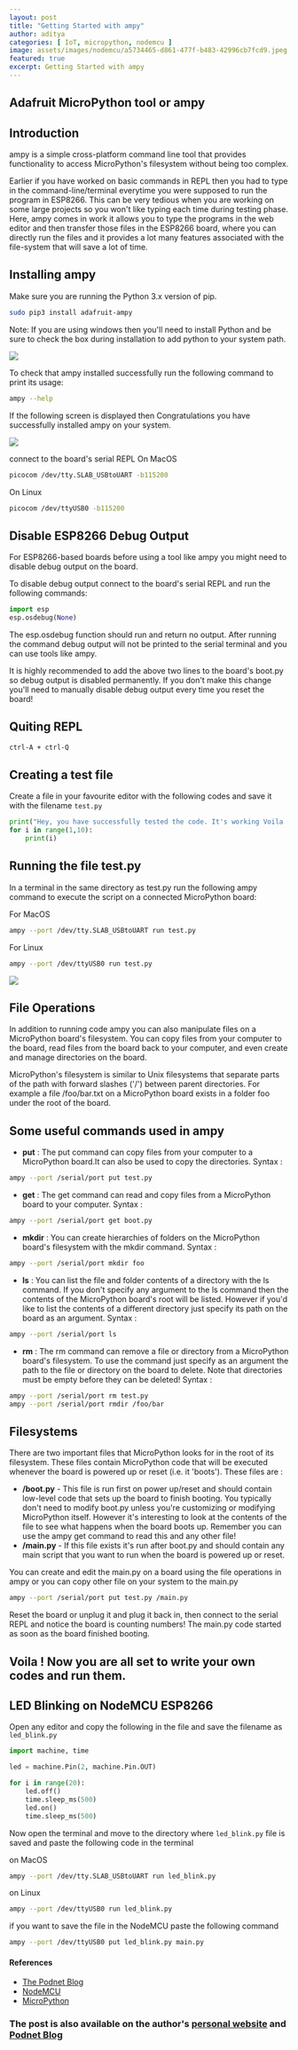 ```yaml
---
layout: post
title: "Getting Started with ampy"
author: aditya
categories: [ IoT, micropython, nodemcu ]
image: assets/images/nodemcu/a5734465-d861-477f-b483-42996cb7fcd9.jpeg
featured: true
excerpt: Getting Started with ampy
---
```


## Adafruit MicroPython tool or ampy

## Introduction

ampy is a simple cross-platform command line tool that provides functionality to access MicroPython's filesystem without being too complex.

Earlier if you have worked on basic commands in REPL then you had to type in the command-line/terminal everytime you were supposed to run the program in ESP8266. This can be very tedious when you are working on some large projects so you won't like typing each time during testing phase. Here, ampy comes in work it allows you to type the programs in the web editor and then transfer those files in the ESP8266 board, where you can directly run the files and it provides a lot many features associated with the file-system that will save a lot of time.

## Installing ampy

Make sure you are running the Python 3.x version of pip.

```bash
sudo pip3 install adafruit-ampy
```

Note: If you are using windows then you'll need to install Python and be sure to check the box during installation to add python to your system path.

![](/assets/images/nodemcu/2019-10-04_04-57-25.jpg)

To check that ampy installed successfully run the following command to print its usage:

```bash
ampy --help
```

If the following screen is displayed then Congratulations you have successfully installed ampy on your system.

![](/assets/images/nodemcu/2019-10-04_05-04-12.jpg)

connect to the board's serial REPL
On MacOS

```bash
picocom /dev/tty.SLAB_USBtoUART -b115200
```

On Linux

```bash
picocom /dev/ttyUSB0 -b115200
```

## Disable ESP8266 Debug Output

For ESP8266-based boards before using a tool like ampy you might need to disable debug output on the board.

To disable debug output connect to the board's serial REPL and run the following commands:

```python
import esp
esp.osdebug(None)
```

The esp.osdebug function should run and return no output. After running the command debug output will not be printed to the serial terminal and you can use tools like ampy.

It is highly recommended to add the above two lines to the board's boot.py so debug output is disabled permanently. If you don't make this change you'll need to manually disable debug output every time you reset the board!

## Quiting REPL

```txt
ctrl-A + ctrl-Q
```

## Creating a test file

Create a file in your favourite editor with the following codes and save it with the filename ```test.py```

```python
print("Hey, you have successfully tested the code. It's working Voila !!!")
for i in range(1,10):
    print(i)
```

## Running the file test.py

In a terminal in the same directory as test.py run the following ampy command to execute the script on a connected MicroPython board:

For MacOS
```bash
ampy --port /dev/tty.SLAB_USBtoUART run test.py
```

For Linux
```bash
ampy --port /dev/ttyUSB0 run test.py
```

![](/assets/images/nodemcu/2019-10-04_06-53-19.jpg)

## File Operations
In addition to running code ampy you can also manipulate files on a MicroPython board's filesystem. You can copy files from your computer to the board, read files from the board back to your computer, and even create and manage directories on the board.

MicroPython's filesystem is similar to Unix filesystems that separate parts of the path with forward slashes ('/') between parent directories. For example a file /foo/bar.txt on a MicroPython board exists in a folder foo under the root of the board.

## Some useful commands used in ampy

- **put** : The put command can copy files from your computer to a MicroPython board.It can also be used to copy the directories.
Syntax :
```bash
ampy --port /serial/port put test.py
```

- **get** : The get command can read and copy files from a MicroPython board to your computer.
Syntax :
```bash
ampy --port /serial/port get boot.py
```

- **mkdir** : You can create hierarchies of folders on the MicroPython board's filesystem with the mkdir command.
Syntax :
```bash
ampy --port /serial/port mkdir foo
```

- **ls** : You can list the file and folder contents of a directory with the ls command. If you don't specify any argument to the ls command then the contents of the MicroPython board's root will be listed. However if you'd like to list the contents of a different directory just specify its path on the board as an argument.
Syntax :
```bash
ampy --port /serial/port ls
```

- **rm** : The rm command can remove a file or directory from a MicroPython board's filesystem. To use the command just specify as an argument the path to the file or directory on the board to delete. Note that directories must be empty before they can be deleted!
Syntax :
```bash
ampy --port /serial/port rm test.py
ampy --port /serial/port rmdir /foo/bar
```

## Filesystems
There are two important files that MicroPython looks for in the root of its filesystem. These files contain MicroPython code that will be executed whenever the board is powered up or reset (i.e. it 'boots'). These files are :

- **/boot.py** - This file is run first on power up/reset and should contain low-level code that sets up the board to finish booting. You typically don't need to modify boot.py unless you're customizing or modifying MicroPython itself. However it's interesting to look at the contents of the file to see what happens when the board boots up. Remember you can use the ampy get command to read this and any other file!
- **/main.py** - If this file exists it's run after boot.py and should contain any main script that you want to run when the board is powered up or reset.

You can create and edit the main.py on a board using the file operations in ampy or you can copy other file on your system to the main.py

```bash
ampy --port /serial/port put test.py /main.py
```

Reset the board or unplug it and plug it back in, then connect to the serial REPL and notice the board is counting numbers! The main.py code started as soon as the board finished booting.

## Voila ! Now you are all set to write your own codes and run them.

## LED Blinking on NodeMCU ESP8266

Open any editor and copy the following in the file and save the filename as ```led_blink.py```

```python
import machine, time

led = machine.Pin(2, machine.Pin.OUT)

for i in range(20):
    led.off()
    time.sleep_ms(500)
    led.on()
    time.sleep_ms(500)

```

Now open the terminal and move to the directory where ```led_blink.py``` file is saved and paste the following code in the terminal

on MacOS

```bash
ampy --port /dev/tty.SLAB_USBtoUART run led_blink.py
```

on Linux

```bash
ampy --port /dev/ttyUSB0 run led_blink.py
```

if you want to save the file in the NodeMCU paste the following command

```bash
ampy --port /dev/ttyUSB0 put led_blink.py main.py
```


#### References

- [The Podnet Blog](https://blog.thepodnet.com)
- [NodeMCU](https://www.nodemcu.com/)
- [MicroPython](https://docs.micropython.org/en/latest/)

### The post is also available on the author's [personal website](https://ramanaditya.github.io) and [Podnet Blog](https://blog.thepodnet.com/getting-started-with-micropython-on-nodemcu/)
